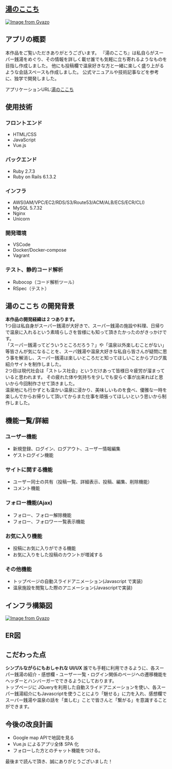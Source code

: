 ## [湯のここち](https://www.yunokokochi.com/)

[![Image from Gyazo](https://i.gyazo.com/b37a9ba46bfee81208c8e792e26d0970.jpg)](https://gyazo.com/b37a9ba46bfee81208c8e792e26d0970)
## アプリの概要

本作品をご覧いただきありがとうございます。
『湯のここち』は私自らがスーパー銭湯をめぐり、その情報を詳しく載せ誰でも気軽に立ち寄れるようなものを目指し作成しました。
他にも投稿欄で温泉好きな方と一緒に楽しく盛り上がるような会話スペースも作成しました。
公式マニュアルや技術記事などを参考に、独学で開発しました。

アプリケーションURL:[湯のここち](https://www.yunokokochi.com/)
## 使用技術

### フロントエンド
* HTML/CSS
* JavaScript
* Vue.js

### バックエンド
* Ruby 2.7.3
* Ruby on Rails 6.1.3.2


### インフラ
* AWS(IAM/VPC/EC2/RDS/S3/Route53/ACM/ALB/ECS/ECR/CLI)
* MySQL 5.7.32
* Nginx
* Unicorn


### 開発環境
* VSCode
* Docker/Docker-compose
* Vagrant
### テスト、静的コード解析
* Rubocop（コード解析ツール）
* RSpec（テスト）
## 湯のここち の開発背景
**本作品の開発経緯は 2 つあります。**<br>
1つ目は私自身がスーパー銭湯が大好きで、スーパー銭湯の施設や料理、日帰りで温泉に入れるという素晴らしさを皆様にも知って頂きたかったのがきっかけです。<br>
「スーパー銭湯ってどういうところだろう？」や「温泉以外楽しむことがない」等皆さんが気になることを、スーパ銭湯や温泉大好きな私自ら皆さんが疑問に思う事を解消し、スーパー銭湯は楽しいところだと知ってほしいことからブログ風紹介サイトを制作しました。<br>
2つ目は現代社会は「ストレス社会」というだけあって皆様日々疲労が溜まっていると思われます。
その疲れた体や気持ちを少しでも安らぐ事が出来ればと思いから今回制作させて頂きました。<br>
温泉地にも行かずとも温かい温泉に浸かり、美味しいものを食べ、優雅な一時を楽しんでからお帰りして頂いてからまた仕事を頑張ってほしいという思いから制作しました。

## 機能一覧/詳細
### ユーザー機能
* 新規登録、ログイン、ログアウト、ユーザー情報編集
* ゲストログイン機能

### サイトに関する機能
* ユーザー同士の共有（投稿一覧、詳細表示、投稿、編集、削除機能）
* コメント機能

### フォロー機能(Ajax)
* フォロー、フォロー解除機能
* フォロー、フォロワー一覧表示機能

### お気に入り機能
* 投稿にお気に入りができる機能
* お気に入りをした投稿のカウントが増減する

### その他機能
* トップページの自動スライドアニメーション(Javascript で実装)
* 温泉施設を閲覧した際のアニメーション(Javascriptで実装)

## インフラ構築図
[![Image from Gyazo](https://i.gyazo.com/7b6f1e178af7a1084ee0e8dc26192934.png)](https://gyazo.com/7b6f1e178af7a1084ee0e8dc26192934)

## ER図

## こだわった点
**シンプルながらにもおしゃれな UI/UX**
誰でも手軽に利用できるように、各スーパー銭湯の紹介・感想欄・ユーザー一覧・ログイン関係のページへの遷移機能を ヘッダーとハンバーガーでできるようにしております。<br>
トップページに JQueryを利用した自動スライドアニメーションを使い、各スーパー銭湯紹介にもJavascriptを使うことにより「魅せる」に力を入れ、感想欄でスーパー銭湯や温泉の話を「楽しむ」ことで皆さんと「繋がる」を意識することができます。
## 今後の改良計画
* Google map APIで地図を見る
* Vue.js によるアプリ全体 SPA 化
* フォローした方とのチャット機能をつける。

最後まで読んで頂き、誠にありがとうございました！